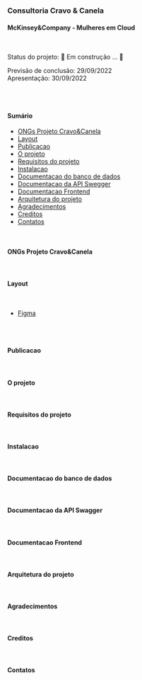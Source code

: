 ### Consultoria Cravo & Canela 
   #### McKinsey&Company - Mulheres em Cloud

<br> 

Status do projeto: 
🚧 Em construção ... 🚧

Previsão de conclusão: 29/09/2022 
 <br/>
Apresentação: 30/09/2022

<br>  <br/>

#### Sumário

  - [ONGs Projeto Cravo&Canela](#ongs-projeto-cravo&canela)
  - [Layout](#layout)
  - [Publicacao](#publicacao)
  - [O projeto](#o-projeto)
  - [Requisitos do projeto](#resuisitos-do-projeto)  
  - [Instalacao](#instalacao)
  - [Documentacao do banco de dados](#documentacao-do-banco-de-dados)
  - [Documentacao da API Swegger](#documentacao-da-api-swagger)
  - [Documentacao Frontend](#documentacao-frontend)
  - [Arquitetura do projeto](#arquitetura-do-projeto) 
  - [Agradecimentos](#agradecimentos)
  - [Creditos](#creditos)
  - [Contatos](#contatos)
  
 <br> 
  
 #### ONGs Projeto Cravo&Canela
  
  
 
<br> 
 
#### Layout

 <br/>

  - [Figma](https://www.figma.com/file/5Bh3kQpsM3wOOJjP7bu370/Projeto-Consultoria-Cravo-%26-Canela?node-id=27%3A387) 

<br/>

<br> 
 
#### Publicacao

<br> 
 
#### O projeto


<br>
 
#### Requisitos do projeto

<br>
 
#### Instalacao

<br>
 
#### Documentacao do banco de dados

<br>
 
#### Documentacao da API Swagger

<br>
 
#### Documentacao Frontend

<br>
 
#### Arquitetura do projeto

<br>
 
#### Agradecimentos

<br>
 
#### Creditos

<br> 
 
#### Contatos
<br>










